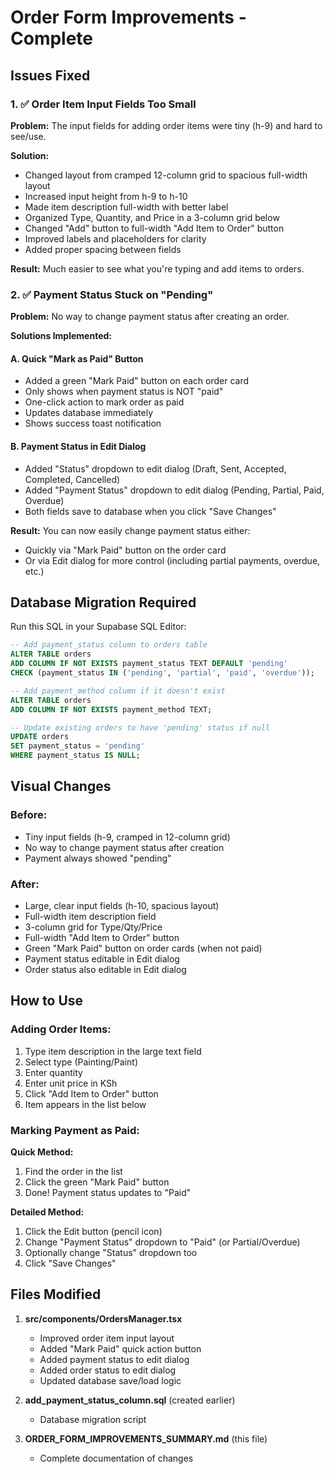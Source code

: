 # Order Form Improvements - Complete

## Issues Fixed

### 1. ✅ Order Item Input Fields Too Small

**Problem:** The input fields for adding order items were tiny (h-9) and hard to see/use.

**Solution:**

- Changed layout from cramped 12-column grid to spacious full-width layout
- Increased input height from h-9 to h-10
- Made item description full-width with better label
- Organized Type, Quantity, and Price in a 3-column grid below
- Changed "Add" button to full-width "Add Item to Order" button
- Improved labels and placeholders for clarity
- Added proper spacing between fields

**Result:** Much easier to see what you're typing and add items to orders.

### 2. ✅ Payment Status Stuck on "Pending"

**Problem:** No way to change payment status after creating an order.

**Solutions Implemented:**

#### A. Quick "Mark as Paid" Button

- Added a green "Mark Paid" button on each order card
- Only shows when payment status is NOT "paid"
- One-click action to mark order as paid
- Updates database immediately
- Shows success toast notification

#### B. Payment Status in Edit Dialog

- Added "Status" dropdown to edit dialog (Draft, Sent, Accepted, Completed, Cancelled)
- Added "Payment Status" dropdown to edit dialog (Pending, Partial, Paid, Overdue)
- Both fields save to database when you click "Save Changes"

**Result:** You can now easily change payment status either:

- Quickly via "Mark Paid" button on the order card
- Or via Edit dialog for more control (including partial payments, overdue, etc.)

## Database Migration Required

Run this SQL in your Supabase SQL Editor:

```sql
-- Add payment_status column to orders table
ALTER TABLE orders
ADD COLUMN IF NOT EXISTS payment_status TEXT DEFAULT 'pending'
CHECK (payment_status IN ('pending', 'partial', 'paid', 'overdue'));

-- Add payment_method column if it doesn't exist
ALTER TABLE orders
ADD COLUMN IF NOT EXISTS payment_method TEXT;

-- Update existing orders to have 'pending' status if null
UPDATE orders
SET payment_status = 'pending'
WHERE payment_status IS NULL;
```

## Visual Changes

### Before:

- Tiny input fields (h-9, cramped in 12-column grid)
- No way to change payment status after creation
- Payment always showed "pending"

### After:

- Large, clear input fields (h-10, spacious layout)
- Full-width item description field
- 3-column grid for Type/Qty/Price
- Full-width "Add Item to Order" button
- Green "Mark Paid" button on order cards (when not paid)
- Payment status editable in Edit dialog
- Order status also editable in Edit dialog

## How to Use

### Adding Order Items:

1. Type item description in the large text field
2. Select type (Painting/Paint)
3. Enter quantity
4. Enter unit price in KSh
5. Click "Add Item to Order" button
6. Item appears in the list below

### Marking Payment as Paid:

**Quick Method:**

1. Find the order in the list
2. Click the green "Mark Paid" button
3. Done! Payment status updates to "Paid"

**Detailed Method:**

1. Click the Edit button (pencil icon)
2. Change "Payment Status" dropdown to "Paid" (or Partial/Overdue)
3. Optionally change "Status" dropdown too
4. Click "Save Changes"

## Files Modified

1. **src/components/OrdersManager.tsx**

   - Improved order item input layout
   - Added "Mark Paid" quick action button
   - Added payment status to edit dialog
   - Added order status to edit dialog
   - Updated database save/load logic

2. **add_payment_status_column.sql** (created earlier)

   - Database migration script

3. **ORDER_FORM_IMPROVEMENTS_SUMMARY.md** (this file)
   - Complete documentation of changes

